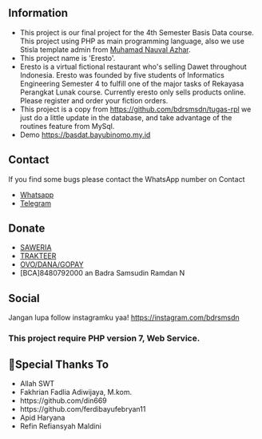## Information

- This project is our final project for the 4th Semester Basis Data course. This project using PHP as main programming language, also we use Stisla template admin from <a href="https://nauval.in/">Muhamad Nauval Azhar</a>.
- This project name is 'Eresto'.
- Eresto is a virtual fictional restaurant who's selling Dawet throughout Indonesia. Eresto was founded by five students of Informatics Engineering Semester 4 to fulfill one of the major tasks of Rekayasa Perangkat Lunak course. Currently eresto only sells products online. Please register and order your fiction orders.
- This project is a copy from https://github.com/bdrsmsdn/tugas-rpl we just do a little update in the database, and take advantage of the routines feature from MySql.
- Demo https://basdat.bayubinomo.my.id

## Contact

If you find some bugs please contact the WhatsApp number on Contact

- [Whatsapp](https://wa.me/6281281817375)
- [Telegram](https://t.me/bdrsmsdn)

## Donate

- [SAWERIA](https://saweria.co/bdrsmsdn)
- [TRAKTEER](https://trakteer.id/bdrsmsdn)
- [OVO/DANA/GOPAY](081281817375)
- [BCA]8480792000 an Badra Samsudin Ramdan N

## Social

Jangan lupa follow instagramku yaa! https://instagram.com/bdrsmsdn

### This project require PHP version 7, Web Service.

## 🙏Special Thanks To

<ul>
<li>Allah SWT<br>
<li>Fakhrian Fadlia Adiwijaya, M.kom.<br>
<li>https://github.com/din669<br>
<li>https://github.com/ferdibayufebryan11<br>
<li>Apid Haryana<br>
<li>Refin Refiansyah Maldini<br>
</li>

